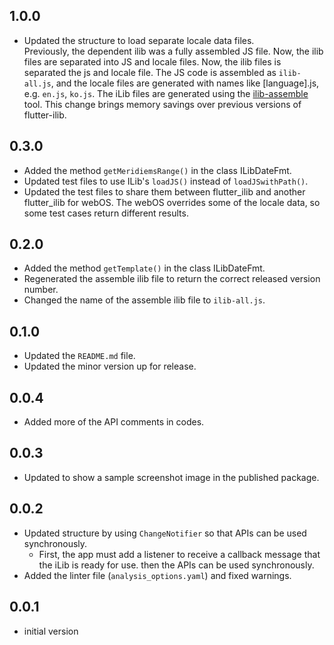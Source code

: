 ## 1.0.0
* Updated the structure to load separate locale data files.  
  Previously, the dependent ilib was a fully assembled JS file. Now, the ilib files are separated into JS and locale files. 
  Now, the ilib files is separated the js and locale file. The JS code is assembled as `ilib-all.js`, and the locale files are generated with names like [language].js, e.g. `en.js`, `ko.js`. The iLib files are generated using the [ilib-assemble](https://github.com/iLib-js/ilib-assemble) tool. This change brings memory savings over previous versions of flutter-ilib.

## 0.3.0
* Added the method `getMeridiemsRange()` in the class ILibDateFmt.
* Updated test files to use ILib's `loadJS()` instead of `loadJSwithPath()`.
* Updated the test files to share them between flutter_ilib and another flutter_ilib for webOS. The webOS overrides some of the locale data, so some test cases return different results.

## 0.2.0
* Added the method `getTemplate()` in the class ILibDateFmt.
* Regenerated the assemble ilib file to return the correct released version number.
* Changed the name of the assemble ilib file to `ilib-all.js`.

## 0.1.0
* Updated the `README.md` file.
* Updated the minor version up for release.

## 0.0.4
* Added more of the API comments in codes.

## 0.0.3
* Updated to show a sample screenshot image in the published package.

## 0.0.2
* Updated structure by using `ChangeNotifier` so that APIs can be used synchronously.
  *  First, the app must add a listener to receive a callback message that the iLib is ready for use. then the APIs can be used synchronously.
* Added the linter file (`analysis_options.yaml`) and fixed warnings.

## 0.0.1
* initial version